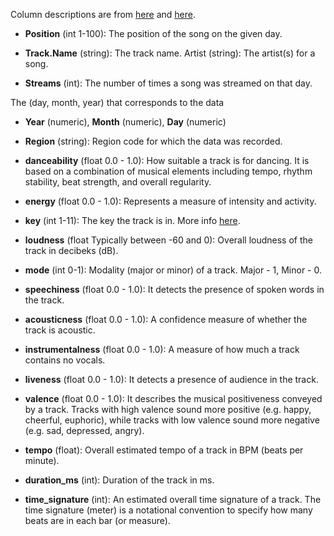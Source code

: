 Column descriptions are from [here](https://www.kaggle.com/cihanoklap/top-songs-on-spotify-what-makes-them-popular/data) and [here](https://developer.spotify.com/documentation/web-api/reference/tracks/get-audio-features/).

* **Position** (int 1-100): The position of the song on the given day.

* **Track<span></span>.Name** (string): The track name.
Artist (string): The artist(s) for a song.

* **Streams** (int): The number of times a song was streamed on that day.

The (day, month, year) that corresponds to the data
* **Year** (numeric), **Month** (numeric), **Day** (numeric)

* **Region** (string): Region code for which the data was recorded.

* **danceability** (float 0.0 - 1.0): How suitable a track is for dancing. It is based on a combination of musical elements including tempo, rhythm stability, beat strength, and overall regularity.

* **energy** (float 0.0 - 1.0): Represents a measure of intensity and activity. 

* **key** (int 1-11): The key the track is in. More info [here](https://en.wikipedia.org/wiki/Pitch_class#Integer_notation).

* **loudness** (float Typically between -60 and 0): Overall loudness of the track in decibeks (dB).

* **mode** (int 0-1): Modality (major or minor) of a track. Major - 1, Minor - 0.

* **speechiness** (float 0.0 - 1.0): It detects the presence of spoken words in the track.

* **acousticness** (float 0.0 - 1.0): A confidence measure of whether the track is acoustic.

* **instrumentalness** (float 0.0 - 1.0): A measure of how much a track contains no vocals.

* **liveness** (float 0.0 - 1.0): It detects a presence of audience in the track.

* **valence** (float 0.0 - 1.0): It describes the musical positiveness conveyed by a track. Tracks with high valence sound more positive (e.g. happy, cheerful, euphoric), while tracks with low valence sound more negative (e.g. sad, depressed, angry).

* **tempo** (float): Overall estimated tempo of a track in BPM (beats per minute).

* **duration_ms** (int): Duration of the track in ms.

* **time_signature** (int): An estimated overall time signature of a track. The time signature (meter) is a notational convention to specify how many beats are in each bar (or measure).